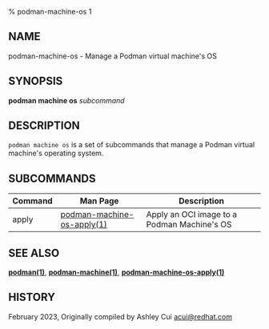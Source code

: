 % podman-machine-os 1

## NAME

podman\-machine\-os - Manage a Podman virtual machine's OS

## SYNOPSIS

**podman machine os** _subcommand_

## DESCRIPTION

`podman machine os` is a set of subcommands that manage a Podman virtual machine's operating system.

## SUBCOMMANDS

| Command | Man Page                                                                         | Description                                 |
| ------- | -------------------------------------------------------------------------------- | ------------------------------------------- |
| apply   | [podman-machine-os-apply(1)](commands/podman-machine/podman-machine-os-apply.md) | Apply an OCI image to a Podman Machine's OS |

## SEE ALSO

**[podman(1)](podman.md)**, **[podman-machine(1)](commands/podman-machine/podman-machine.md)**, **[podman-machine-os-apply(1)](commands/podman-machine/podman-machine-os-apply.md)**

## HISTORY

February 2023, Originally compiled by Ashley Cui <acui@redhat.com>
